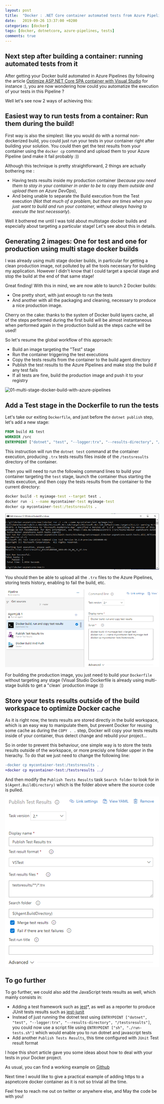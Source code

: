 ```yaml
---
layout: post
title:  "Docker : .NET Core container automated tests from Azure Pipelines"
date:   2019-09-26 13:37:00 +0200
categories: [docker]
tags: [docker, dotnetcore, azure-pipelines, tests]
comments: true
---
```


## Next step after building a container: running automated tests from it
After getting your Docker build automated in Azure Pipelines (by following the article [Optimize ASP.NET Core SPA container with Visual Studio](https://www.vivienfabing.com/docker/2019/09/16/docker-optimize-aspnetcore-spa-container-with-visual-studio.html#visual-doesnt-yet-support-out-of-the-box-docker-for-react-spa-applications) for instance :), you are now wondering how could you automatize the execution of your tests in this Pipeline ?

Well let's see now 2 ways of achieving this:

## Easiest way to run tests from a container: Run them during the build!

First way is also the simplest: like you would do with a normal non-dockerized build, you could just run your tests in your container right after building your solution. You could then get the test results from your container using the `docker cp` command and upload them to your Azure Pipeline (and make it fail probably :))

Although this technique is pretty straightforward, 2 things are actually bothering me :
- Having tests results inside my production container (*because you need them to stay in your container in order to be to copy them outside and upload them on Azure DevOps*),
- And being unable to separate the Build execution from the Test execution (*Not that much of a problem, but there are times when you just want to build and run your container, without always having to execute the test necessarly*).

Well it bothered me until I was told about multistage docker builds and especially about targeting a particular stage! Let's see about this in details.

## Generating 2 images: One for test and one for production using multi stage docker builds

I was already using multi stage docker builds, in particular for getting a clean production image, not polluted by all the tools necessary for building my application.
However I didn't know that I could target a special stage and stop the build at the end of that same stage!

Great finding! With this in mind, we are now able to launch 2 Docker builds:
- One pretty short, with just enough to run the tests
- And another with all the packaging and cleaning, necessary to produce a nice production image.

Cherry on the cake: thanks to the system of Docker build layers cache, all of the steps performed during the first build will be almost instantaneous when performed again in the production build as the steps cache will be used!

So let's resume the global workflow of this approach:
- Build an image targeting the "Test" stage
- Run the container triggering the test executions
- Copy the tests results from the container to the build agent directory
- Publish the test results to the Azure Pipelines and make stop the build if any test fails
- If all tests are fine, build the production image and push it to your registry

![01-multi-stage-docker-build-with-azure-pipelines](/assets/2019-09-26/01-add-docker-support-to-aspnetcore-react-project.png)

## Add a Test stage in the Dockerfile to run the tests
Let's take our exiting `Dockerfile`, and just before the `dotnet publish` step, let's add a new stage:
```Dockerfile
FROM build AS test
WORKDIR /src
ENTRYPOINT ["dotnet", "test", "--logger:trx", "--results-directory", "/testsresults"]
```

This instruction will run the `dotnet test` command at the container execution, producing `.trx` tests results files inside of the `/testsresults` directory of the container.

Then you will need to run the following command lines to build your container targeting the `test` stage, launch the container thus starting the tests execution, and then copy the tests results from the container to the current directory:

```cmd
docker build -t myimage-test --target test .
docker run -i --name mycontainer-test myimage-test
docker cp mycontainer-test:/testsresults .
```

![02-run-tests-from-docker](/assets/2019-09-26/02-run-tests-from-docker.png)

You should then be able to upload all the `.trx` files to the Azure Pipelines, storing tests history, enabling to fail the build, etc.

![03-run-docker-tests-from-azure-pipelines](/assets/2019-09-26/03-run-docker-tests-from-azure-pipelines.png)

For building the production image, you just need to build your `Dockerfile` without targeting any stage (Visual Studio Dockerfile is already using multi-stage builds to get a "clean` production image :))

## Store your tests results outside of the build workspace to optimize Docker cache

As it is right now, the tests results are stored directly in the build workspace, which is an easy way to manipulate them, but prevent Docker for reusing some cache as during the `COPY . .` step, Docker will copy your tests results inside of your container, thus detect change and rebuild your project...

So in order to prevent this behaviour, one simple way is to store the tests results outside of the workspace, or more precisly one folder upper in the hierachy. 
To do that we just need to change the following line:

```diff
-docker cp mycontainer-test:/testsresults .
+docker cp mycontainer-test:/testsresults ../
```

And then modify the `Publish Tests Results` task `Search folder` to look for in `$(Agent.BuildDirectory)` which is the folder above where the source code is pulled.

![04-store-tests-results-outside-the-workspace-to-optimize-docker-cache](/assets/2019-09-26/04-store-tests-results-outside-the-workspace-to-optimize-docker-cache.png)

## To go further

To go further, we could also add the JavaScript tests results as well, which mainly consists in:
- Adding a test framework such as [jest](https://jestjs.io/)*, as well as a reporter to produce JUnit tests results such as [jest-junit](https://www.npmjs.com/package/jest-junit)
- Instead of just running the dotnet test using `ENTRYPOINT ["dotnet", "test", "--logger:trx", "--results-directory", "/testsresults"]`, you could now use a script file using `ENTRYPOINT ["sh", "./run-tests.sh"]` which would enable you to run dotnet and javascript tests
- Add another `Publish Tests Results`, this time configured with `JUnit` Test result format

I hope this short article gave you some ideas about how to deal with your tests in your Docker project.  

As usual, you can find a working example on [Github](https://github.com/vfabing/docker-aspnetcore-react/tree/d997da1db216841ad0817a9fce4350365771bd56)

Next time I would like to give a practical example of adding https to a aspnetcore docker container as it is not so trivial all the time.

Feel free to reach me out on twitter or anywhere else, and May the code be with you!
